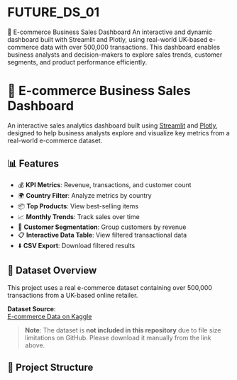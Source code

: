 # FUTURE_DS_01
🛒 E-commerce Business Sales Dashboard An interactive and dynamic dashboard built with Streamlit and Plotly, using real-world UK-based e-commerce data with over 500,000 transactions. This dashboard enables business analysts and decision-makers to explore sales trends, customer segments, and product performance efficiently.
# 🛒 E-commerce Business Sales Dashboard

An interactive sales analytics dashboard built using [Streamlit](https://streamlit.io/) and [Plotly](https://plotly.com/python/), designed to help business analysts explore and visualize key metrics from a real-world e-commerce dataset.

## 📊 Features

- 💰 **KPI Metrics**: Revenue, transactions, and customer count
- 🌍 **Country Filter**: Analyze metrics by country
- 📦 **Top Products**: View best-selling items
- 📈 **Monthly Trends**: Track sales over time
- 👥 **Customer Segmentation**: Group customers by revenue
- 📋 **Interactive Data Table**: View filtered transactional data
- ⬇️ **CSV Export**: Download filtered results

 
## 🧠 Dataset Overview

This project uses a real e-commerce dataset containing over 500,000 transactions from a UK-based online retailer.

**Dataset Source**:  
[E-commerce Data on Kaggle](https://www.kaggle.com/datasets/carrie1/ecommerce-data)

> **Note**: The dataset is **not included in this repository** due to file size limitations on GitHub. Please download it manually from the link above.

 
## 📁 Project Structure

